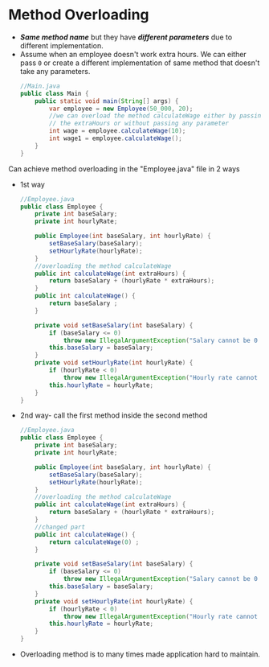 # Method Overloading
- ***Same method name*** but they have ***different parameters*** due to different implementation.
- Assume when an employee doesn't work extra hours. We can either pass `0` or create a different implementation of same method that doesn't take any parameters.
  ``` java 
  //Main.java
  public class Main {
      public static void main(String[] args) {
          var employee = new Employee(50_000, 20);
          //we can overload the method calculateWage either by passing 
          // the extraHours or without passing any parameter
          int wage = employee.calculateWage(10);
          int wage1 = employee.calculateWage();
      }
  }
  ```
Can achieve method overloading in the "Employee.java" file in 2 ways
- 1st way
  ``` java 
  //Employee.java
  public class Employee {
      private int baseSalary;
      private int hourlyRate;

      public Employee(int baseSalary, int hourlyRate) {
          setBaseSalary(baseSalary);
          setHourlyRate(hourlyRate);
      }
      //overloading the method calculateWage
      public int calculateWage(int extraHours) {
          return baseSalary + (hourlyRate * extraHours);
      }
      public int calculateWage() {
          return baseSalary ;
      }

      private void setBaseSalary(int baseSalary) {
          if (baseSalary <= 0)
              throw new IllegalArgumentException("Salary cannot be 0 or less");
          this.baseSalary = baseSalary;
      }
      private void setHourlyRate(int hourlyRate) {
          if (hourlyRate < 0)
              throw new IllegalArgumentException("Hourly rate cannot be 0 or less");
          this.hourlyRate = hourlyRate;
      }
  }
  ```
- 2nd way- call the first method inside the second method
  ``` java 
  //Employee.java
  public class Employee {
      private int baseSalary;
      private int hourlyRate;

      public Employee(int baseSalary, int hourlyRate) {
          setBaseSalary(baseSalary);
          setHourlyRate(hourlyRate);
      }
      //overloading the method calculateWage
      public int calculateWage(int extraHours) {
          return baseSalary + (hourlyRate * extraHours);
      }
      //changed part
      public int calculateWage() {
          return calculateWage(0) ;
      }

      private void setBaseSalary(int baseSalary) {
          if (baseSalary <= 0)
              throw new IllegalArgumentException("Salary cannot be 0 or less");
          this.baseSalary = baseSalary;
      }
      private void setHourlyRate(int hourlyRate) {
          if (hourlyRate < 0)
              throw new IllegalArgumentException("Hourly rate cannot be 0 or less");
          this.hourlyRate = hourlyRate;
      }
  }
  ```
- Overloading method is to many times made application hard to maintain.